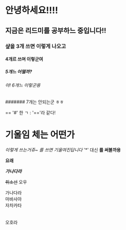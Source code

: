 # 안녕하세요!!!!
## 지금은 리드미를 공부하느 중입니다!!
### 샾을 3개 쓰면 이렇게 나오고
#### 4개르 쓰며 이렇군여
##### 5개느 어떨까?
###### 아! 6개느 이렇군용
####### 7개는 안되는군 ㅎㅎ

==  '#' 한 ㄱ : '=='라 같다!

# 기울임 체는 어떤가
*이렇게 쓰는거쥬~*
*를 쓰면 기울여진답니다*
'*' 대신 **를 써볼까용**

__요래__

***가나다라***

~~취소선~~ 오우

가나다라<br/>마바사아<br/>자차카타<br/><br/><br/>오호라

